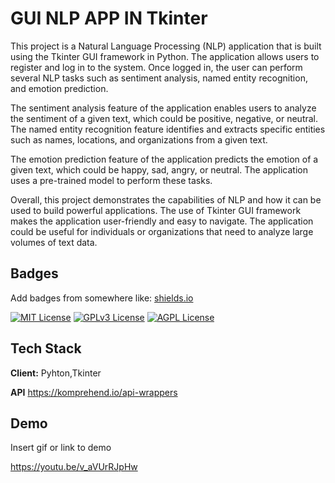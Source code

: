 
# GUI NLP APP IN Tkinter

This project is a Natural Language Processing (NLP) application that is built using the Tkinter GUI framework in Python. The application allows users to register and log in to the system. Once logged in, the user can perform several NLP tasks such as sentiment analysis, named entity recognition, and emotion prediction.

The sentiment analysis feature of the application enables users to analyze the sentiment of a given text, which could be positive, negative, or neutral. The named entity recognition feature identifies and extracts specific entities such as names, locations, and organizations from a given text.

The emotion prediction feature of the application predicts the emotion of a given text, which could be happy, sad, angry, or neutral. The application uses a pre-trained model to perform these tasks.

Overall, this project demonstrates the capabilities of NLP and how it can be used to build powerful applications. The use of Tkinter GUI framework makes the application user-friendly and easy to navigate. The application could be useful for individuals or organizations that need to analyze large volumes of text data.


## Badges

Add badges from somewhere like: [shields.io](https://shields.io/)

[![MIT License](https://img.shields.io/badge/License-MIT-green.svg)](https://choosealicense.com/licenses/mit/)
[![GPLv3 License](https://img.shields.io/badge/License-GPL%20v3-yellow.svg)](https://opensource.org/licenses/)
[![AGPL License](https://img.shields.io/badge/license-AGPL-blue.svg)](http://www.gnu.org/licenses/agpl-3.0)


## Tech Stack

**Client:** Pyhton,Tkinter

**API** https://komprehend.io/api-wrappers


## Demo

Insert gif or link to demo

https://youtu.be/v_aVUrRJpHw